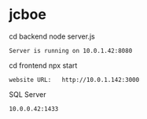 # jcboe

cd backend
node server.js

    Server is running on 10.0.1.42:8080

cd frontend
npx start

    website URL:   http://10.0.1.142:3000

SQL Server

    10.0.0.42:1433
    